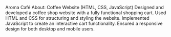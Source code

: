 Aroma Café
About: Coffee Website (HTML, CSS, JavaScript)
Designed and developed a coffee shop website with a fully functional shopping cart.
Used HTML and CSS for structuring and styling the website.
Implemented JavaScript to create an interactive cart functionality.
Ensured a responsive design for both desktop and mobile users.
